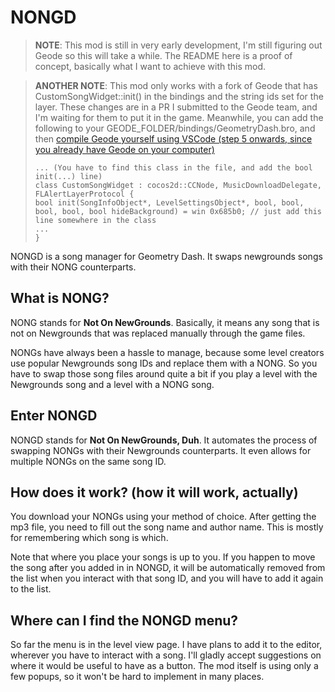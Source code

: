 # NONGD

> **NOTE**: This mod is still in very early development, I'm still figuring out Geode so this will take a while. The README here is a proof of concept, basically what I want to achieve with this mod.

> **ANOTHER NOTE**: This mod only works with a fork of Geode that has CustomSongWidget::init() in the bindings and the string ids set for the layer. These changes are in a PR I submitted to the Geode team, and I'm waiting for them to put it in the game. Meanwhile, you can add the following to your GEODE_FOLDER/bindings/GeometryDash.bro, and then [compile Geode yourself using VSCode (step 5 onwards, since you already have Geode on your computer)](https://docs.geode-sdk.org/source/building#recommended-way-for-normal-people)
> ```
> ... (You have to find this class in the file, and add the bool init(...) line)
> class CustomSongWidget : cocos2d::CCNode, MusicDownloadDelegate, FLAlertLayerProtocol {
> bool init(SongInfoObject*, LevelSettingsObject*, bool, bool, bool, bool, bool hideBackground) = win 0x685b0; // just add this line somewhere in the class
> ...
> }
> ```

NONGD is a song manager for Geometry Dash. It swaps newgrounds songs with their NONG counterparts.

## What is NONG?

NONG stands for **Not On NewGrounds**. Basically, it means any song that is not on Newgrounds that was replaced manually through the game files. 

NONGs have always been a hassle to manage, because some level creators use popular Newgrounds song IDs and replace them with a NONG. So you have to swap those song files around quite a bit if you play a level with the Newgrounds song and a level with a NONG song.

## Enter NONGD

NONGD stands for **Not On NewGrounds, Duh**. It automates the process of swapping NONGs with their Newgrounds counterparts. It even allows for multiple NONGs on the same song ID.

## How does it work? (how it will work, actually)

You download your NONGs using your method of choice. After getting the mp3 file, you need to fill out the song name and author name. This is mostly for remembering which song is which.

Note that where you place your songs is up to you. If you happen to move the song after you added in in NONGD, it will be automatically removed from the list when you interact with that song ID, and you will have to add it again to the list.

## Where can I find the NONGD menu?

So far the menu is in the level view page. I have plans to add it to the editor, wherever you have to interact with a song. I'll gladly accept suggestions on where it would be useful to have as a button. The mod itself is using only a few popups, so it won't be hard to implement in many places.
